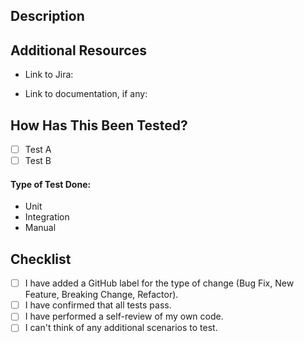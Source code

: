## Description
<!-- Please include a summary of the change, motivation, and context. Screenshots are encouraged. -->


## Additional Resources
- Link to Jira: <!-- https://bloominstituteoftechnology.atlassian.net/browse/BLOOM- -->

- Link to documentation, if any:


## How Has This Been Tested?

<!-- Please describe the tests that you ran to verify your changes. Provide instructions so we can reproduce. Please also list any relevant details for your test configuration -->

- [ ] Test A
- [ ] Test B

#### Type of Test Done: <!-- Delete the ones that do not apply -->
- Unit
- Integration
- Manual

## Checklist
- [ ] I have added a GitHub label for the type of change (Bug Fix, New Feature, Breaking Change, Refactor).
- [ ] I have confirmed that all tests pass.
- [ ] I have performed a self-review of my own code.
- [ ] I can't think of any additional scenarios to test.
